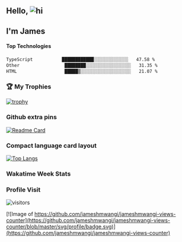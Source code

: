## Hello, <img src="https://user-images.githubusercontent.com/1303154/88677602-1635ba80-d120-11ea-84d8-d263ba5fc3c0.gif" width="28px" alt="hi">

## I'm James 

#### Top Technologies

<!-- TODO: Make technologies links takes you to repositories -->



<!--START_SECTION:waka-->
```text
TypeScript           ████████████░░░░░░░░░░░░░   47.58 % 
Other                 ████████░░░░░░░░░░░░░░░░░   31.35 % 
HTML                  █████▒░░░░░░░░░░░░░░░░░░░   21.07 % 
```
<!--END_SECTION:waka-->
### 🏆 My Trophies
  [![trophy](https://github-profile-trophy.vercel.app/?username=jameshmwangi&theme=onedark&no-bg=false&count_private=true)](https://github.com/jameshmwangi/jameshmwangi)


### Github extra pins

[![Readme Card](https://github-readme-stats.vercel.app/api/pin/?username=jameshmwangi&repo=jameshmwangi&theme=dark&title_color=009933)](https://github.com/jameshmwangi/jameshmwangi&show_owner=true&count_private=true)

### Compact language card layout

[![Top Langs](https://github-readme-stats.vercel.app/api/top-langs/?username=jameshmwangi&layout=compact&theme=dark&title_color=009933)](https://github.com/jameshmwangi/jameshmwangi)

### Wakatime Week Stats


### Profile Visit

![visitors](https://visitor-badge.glitch.me/badge?page_id=jameshmwangi.github-profile&left_color=green&right_color=red&theme=dark&title_color=009933)

[![Image of https://github.com/jameshmwangi/jameshmwangi-views-counter](https://github.com/jameshmwangi/jameshmwangi-views-counter/blob/master/svg/profile/badge.svg)](https://github.com/jameshmwangi/jameshmwangi-views-counter)
